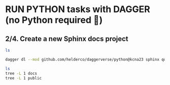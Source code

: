 # RUN PYTHON tasks with DAGGER (no Python required 🤔)
## 2/4. Create a new Sphinx docs project

```sh
ls

dagger dl --mod github.com/helderco/daggerverse/python@kcna23 sphinx quickstart

ls
tree -L 1 docs
tree -L 1 public
```
